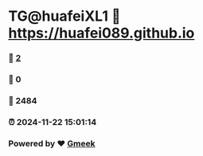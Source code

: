 # TG@huafeiXL1 :link: https://huafei089.github.io 
### :page_facing_up: [2](https://huafei089.github.io/tag.html) 
### :speech_balloon: 0 
### :hibiscus: 2484 
### :alarm_clock: 2024-11-22 15:01:14 
### Powered by :heart: [Gmeek](https://github.com/Meekdai/Gmeek)
